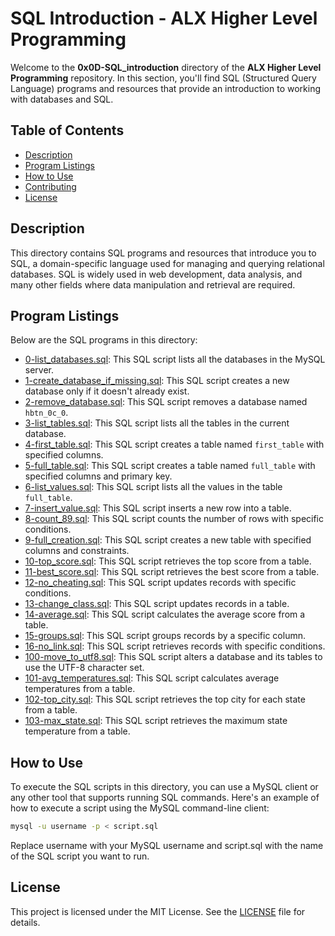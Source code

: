 # SQL Introduction - ALX Higher Level Programming

Welcome to the **0x0D-SQL_introduction** directory of the **ALX Higher Level Programming** repository. In this section, you'll find SQL (Structured Query Language) programs and resources that provide an introduction to working with databases and SQL.

## Table of Contents

- [Description](#description)
- [Program Listings](#program-listings)
- [How to Use](#how-to-use)
- [Contributing](#contributing)
- [License](#license)

## Description

This directory contains SQL programs and resources that introduce you to SQL, a domain-specific language used for managing and querying relational databases. SQL is widely used in web development, data analysis, and many other fields where data manipulation and retrieval are required.

## Program Listings

Below are the SQL programs in this directory:

- [0-list_databases.sql](https://github.com/iakev/alx-higher_level_programming/blob/main/0x0D-SQL_introduction/0-list_databases.sql): This SQL script lists all the databases in the MySQL server.
- [1-create_database_if_missing.sql](https://github.com/iakev/alx-higher_level_programming/blob/main/0x0D-SQL_introduction/1-create_database_if_missing.sql): This SQL script creates a new database only if it doesn't already exist.
- [2-remove_database.sql](https://github.com/iakev/alx-higher_level_programming/blob/main/0x0D-SQL_introduction/2-remove_database.sql): This SQL script removes a database named `hbtn_0c_0`.
- [3-list_tables.sql](https://github.com/iakev/alx-higher_level_programming/blob/main/0x0D-SQL_introduction/3-list_tables.sql): This SQL script lists all the tables in the current database.
- [4-first_table.sql](https://github.com/iakev/alx-higher_level_programming/blob/main/0x0D-SQL_introduction/4-first_table.sql): This SQL script creates a table named `first_table` with specified columns.
- [5-full_table.sql](https://github.com/iakev/alx-higher_level_programming/blob/main/0x0D-SQL_introduction/5-full_table.sql): This SQL script creates a table named `full_table` with specified columns and primary key.
- [6-list_values.sql](https://github.com/iakev/alx-higher_level_programming/blob/main/0x0D-SQL_introduction/6-list_values.sql): This SQL script lists all the values in the table `full_table`.
- [7-insert_value.sql](https://github.com/iakev/alx-higher_level_programming/blob/main/0x0D-SQL_introduction/7-insert_value.sql): This SQL script inserts a new row into a table.
- [8-count_89.sql](https://github.com/iakev/alx-higher_level_programming/blob/main/0x0D-SQL_introduction/8-count_89.sql): This SQL script counts the number of rows with specific conditions.
- [9-full_creation.sql](https://github.com/iakev/alx-higher_level_programming/blob/main/0x0D-SQL_introduction/9-full_creation.sql): This SQL script creates a new table with specified columns and constraints.
- [10-top_score.sql](https://github.com/iakev/alx-higher_level_programming/blob/main/0x0D-SQL_introduction/10-top_score.sql): This SQL script retrieves the top score from a table.
- [11-best_score.sql](https://github.com/iakev/alx-higher_level_programming/blob/main/0x0D-SQL_introduction/11-best_score.sql): This SQL script retrieves the best score from a table.
- [12-no_cheating.sql](https://github.com/iakev/alx-higher_level_programming/blob/main/0x0D-SQL_introduction/12-no_cheating.sql): This SQL script updates records with specific conditions.
- [13-change_class.sql](https://github.com/iakev/alx-higher_level_programming/blob/main/0x0D-SQL_introduction/13-change_class.sql): This SQL script updates records in a table.
- [14-average.sql](https://github.com/iakev/alx-higher_level_programming/blob/main/0x0D-SQL_introduction/14-average.sql): This SQL script calculates the average score from a table.
- [15-groups.sql](https://github.com/iakev/alx-higher_level_programming/blob/main/0x0D-SQL_introduction/15-groups.sql): This SQL script groups records by a specific column.
- [16-no_link.sql](https://github.com/iakev/alx-higher_level_programming/blob/main/0x0D-SQL_introduction/16-no_link.sql): This SQL script retrieves records with specific conditions.
- [100-move_to_utf8.sql](https://github.com/iakev/alx-higher_level_programming/blob/main/0x0D-SQL_introduction/100-move_to_utf8.sql): This SQL script alters a database and its tables to use the UTF-8 character set.
- [101-avg_temperatures.sql](https://github.com/iakev/alx-higher_level_programming/blob/main/0x0D-SQL_introduction/101-avg_temperatures.sql): This SQL script calculates average temperatures from a table.
- [102-top_city.sql](https://github.com/iakev/alx-higher_level_programming/blob/main/0x0D-SQL_introduction/102-top_city.sql): This SQL script retrieves the top city for each state from a table.
- [103-max_state.sql](https://github.com/iakev/alx-higher_level_programming/blob/main/0x0D-SQL_introduction/103-max_state.sql): This SQL script retrieves the maximum state temperature from a table.


## How to Use

To execute the SQL scripts in this directory, you can use a MySQL client or any other tool that supports running SQL commands. Here's an example of how to execute a script using the MySQL command-line client:

```bash
mysql -u username -p < script.sql
```

Replace username with your MySQL username and script.sql with the name of the SQL script you want to run.

## License

This project is licensed under the MIT License. See the [LICENSE](LICENSE) file for details.
